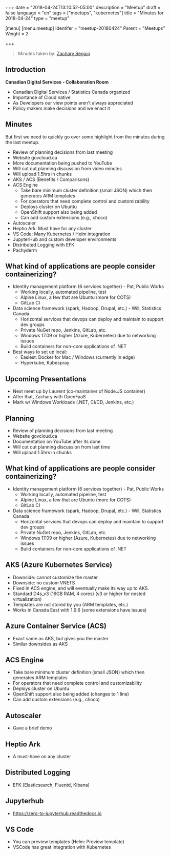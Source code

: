 +++
date = "2018-04-24T13:10:52-05:00"
description = "Meetup"
draft = false
language = "en"
tags = ["meetups", "kubernetes"]
title = "Minutes for 2018-04-24"
type = "meetup"

[menu]
  [menu.meetup]
    Identifer = "meetup-20180424"
    Parent = "Meetups"
    Weight = 2

+++

> Minutes taken by: [Zachary Seguin](https://zacharyseguin.ca)

## Introduction

**Canadian Digital Services - Collaboration Room**

* Canadian Digital Services / Statistics Canada organized
* Importance of Cloud native
* As Developers our view points aren't always appreciated
* Policy makers make decisions and we enact it

## Minutes

But first we need to quickly go over some highlight from the minutes during the last meetup.

* Review of planning decisions from last meeting
* Website govcloud.ca
* More documentation being pushed to YouTube
* Will cut out planning discussion from video minutes
* Will upload 1.5hrs in chunks
* AKS / ACS (Benefits / Comparisons)
* ACS Engine
  * Take bare minimum cluster definition (small JSON) which then generates ARM templates
  * For operators that need complete control and customizability
  * Deploys cluster on Ubuntu
  * OpenShift support also being added
  * Can add custom extensions (e.g., choco)
* Autoscaler
* Heptio Ark: Must have for any cluster
* VS Code: Many Kubernetes / Helm integration
* JupyterHub and custom developer environments
* Distributed Logging with EFK
* Pachyderm

## What kind of applications are people consider containerizing?

* Identity management platform (6 services together) - Pat, Public Works
  * Working locally, automated pipeline, test
  * Alpine Linux, a few that are Ubuntu (more for COTS)
  * GitLab CI
* Data science framework (spark, Hadoop, Drupal, etc.) - Will, Statistics Canada
  * Horizontal services that devops can deploy and maintain to support dev groups
  * Private NuGet repo, Jenkins, GitLab, etc.
  * Windows 17.09 or higher (Azure, Kubernetes) due to networking issues
  * Build containers for non-core applications of .NET
* Best ways to set up local:
  * Easiest: Docker for Mac / Windows (currently in edge)
  * Hyperkube, Kubespray

## Upcoming Presentations

* Next meet up by Laurent (co-maintainer of Node.JS container)
* After that, Zachary with OpenFaaS
* Mark w/ Windows Workloads (.NET, CI/CD, Jenkins, etc.)

## Planning

* Review of planning decisions from last meeting
* Website govcloud.ca
* Documentation on YouTube after its done
* Will cut out planning discussion from last time
* Will upload 1.5hrs in chunks

## What kind of applications are people consider containerizing?

* Identity management platform (6 services together) - Pat, Public Works
  * Working locally, automated pipeline, test
  * Alpine Linux, a few that are Ubuntu (more for COTS)
  * GitLab CI
* Data science framework (spark, Hadoop, Drupal, etc.) - Will, Statistics Canada
  * Horizontal services that devops can deploy and maintain to support dev groups
  * Private NuGet repo, Jenkins, GitLab, etc.
  * Windows 17.09 or higher (Azure, Kubernetes) due to networking issues
  * Build containers for non-core applications of .NET

## AKS (Azure Kubernetes Service)

* Downside: cannot customize the master
* Downside: no custom VNETS
* Fixed in ACS engine, and will eventually make its way up to AKS.
* Standard D4s_v3 (16GB RAM, 4 cores) (v3 or higher for nested virtualization)
* Templates are not stored by you (ARM templates, etc.)
* Works in Canada East with 1.9.6 (some extensions have issues)

## Azure Container Service (ACS)

* Exact same as AKS, but gives you the master
* Similar downsides as AKS

## ACS Engine

* Take bare minimum cluster definition (small JSON) which then generates ARM templates
* For operators that need complete control and customizability
* Deploys cluster on Ubuntu
* OpenShift support also being added (changes to 1 line)
* Can add custom extensions (e.g., choco)

## Autoscaler

* Gave a brief demo

## Heptio Ark

* A must-have on any cluster

## Distributed Logging

* EFK (Elasticsearch, Fluentd, Kibana)

## Jupyterhub

* https://zero-to-jupyterhub.readthedocs.io

## VS Code

* You can preview templates (Helm: Preview template)
* VSCode has great integration with Kubernetes
